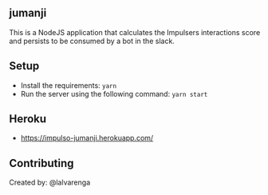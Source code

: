 ## jumanji

This is a NodeJS application that calculates the Impulsers interactions score and persists to be consumed by a bot in the slack.

## Setup

- Install the requirements: `yarn`
- Run the server using the following command: `yarn start`

## Heroku

- https://impulso-jumanji.herokuapp.com/

## Contributing

Created by: @lalvarenga
